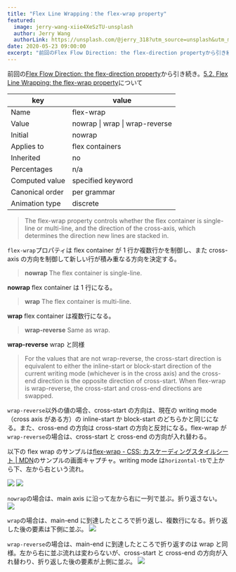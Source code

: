 ```yaml
---
title: "Flex Line Wrapping：the flex-wrap property"
featured:
  image: jerry-wang-xiie4XeSzTU-unsplash
  author: Jerry Wang
  authorLink: https://unsplash.com/@jerry_318?utm_source=unsplash&utm_medium=referral&utm_content=creditCopyText
date: 2020-05-23 09:00:00
excerpt: "前回のFlex Flow Direction: the flex-direction propertyから引き続き。5.2. Flex Line Wrapping: the flex-wrap propertyについて"
---
```


前回の[Flex Flow Direction: the flex-direction property](https://memolog.org/2020/flex-flow-direction.html)から引き続き。[5.2. Flex Line Wrapping: the flex-wrap property](https://www.w3.org/TR/css-flexbox-1/#flex-wrap-property)について

| key             | value                                  |
| --------------- | -------------------------------------- |
| Name            | flex-wrap                              |
| Value           | nowrap &#124; wrap &#124; wrap-reverse |
| Initial         | nowrap                                 |
| Applies to      | flex containers                        |
| Inherited       | no                                     |
| Percentages     | n/a                                    |
| Computed value  | specified keyword                      |
| Canonical order | per grammar                            |
| Animation type  | discrete                               |

> The flex-wrap property controls whether the flex container is single-line or multi-line, and the direction of the cross-axis, which determines the direction new lines are stacked in.

`flex-wrap`プロパティは flex container が 1 行か複数行かを制御し、また cross-axis の方向を制御して新しい行が積み重なる方向を決定する。

> **nowrap**
> The flex container is single-line.

**nowrap**
flex container は 1 行になる。

> **wrap**
> The flex container is multi-line.

**wrap**
flex container は複数行になる。

> **wrap-reverse**
> Same as wrap.

**wrap-reverse**
wrap と同様

> For the values that are not wrap-reverse, the cross-start direction is equivalent to either the inline-start or block-start direction of the current writing mode (whichever is in the cross axis) and the cross-end direction is the opposite direction of cross-start. When flex-wrap is wrap-reverse, the cross-start and cross-end directions are swapped.

`wrap-reverse`以外の値の場合、cross-start の方向は、現在の writing mode（cross axis がある方）の inline-start か block-start のどちらかと同じになる。また、cross-end の方向は cross-start の方向と反対になる。flex-wrap が`wrap-reverse`の場合は、cross-start と cross-end の方向が入れ替わる。

以下の flex wrap のサンプルは[flex-wrap - CSS: カスケーディングスタイルシート | MDN](https://developer.mozilla.org/ja/docs/Web/CSS/flex-wrap)のサンプルの画面キャプチャ。writing mode は`horizontal-tb`で上から下、左から右という流れ。

<img src="../../assets/images/flex-direction-terms.svg" />
<img src="https://www.w3.org/TR/css-writing-modes-4/diagrams/sizing-ltr-tb.svg" />

`nowrap`の場合は、main axis に沿って左から右に一列で並ぶ。折り返さない。
<img src="../../assets/images/screen_flex-wrap-nowrap.png" />

`wrap`の場合は、main-end に到達したところで折り返し、複数行になる。折り返した後の要素は下側に並ぶ。
<img src="../../assets/images/screen_flex-wrap-wrap.png" />

`wrap-reverse`の場合は、main-end に到達したところで折り返すのは wrap と同様。左から右に並ぶ流れは変わらないが、cross-start と cross-end の方向が入れ替わり、折り返した後の要素が上側に並ぶ。
<img src="../../assets/images/screen_flex-wrap-wrap-reverse.png" />
